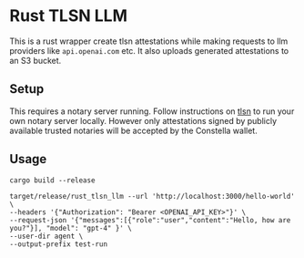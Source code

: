 # Rust TLSN LLM

This is a rust wrapper create tlsn attestations while making requests to llm providers like `api.openai.com` etc.
It also uploads generated attestations to an S3 bucket.

## Setup

This requires a notary server running. Follow instructions on [tlsn](https://github.com/tlsnotary/tlsn) to run your own notary server locally. However only attestations signed by publicly available trusted notaries will be accepted by the Constella wallet.

## Usage

```
cargo build --release

target/release/rust_tlsn_llm --url 'http://localhost:3000/hello-world' \
--headers '{"Authorization": "Bearer <OPENAI_API_KEY>"}' \
--request-json '{"messages":[{"role":"user","content":"Hello, how are you?"}], "model": "gpt-4" }' \
--user-dir agent \
--output-prefix test-run
```
